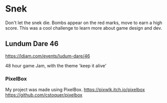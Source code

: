 # Snek
Don't let the snek die. Bombs appear on the red marks, move to earn a high score.
This was a cool challenge to learn more about game design and dev.





## Lundum Dare 46
https://ldjam.com/events/ludum-dare/46 

48 hour game Jam, with the theme 'keep it alive'

### PixelBox
My project was made using PixelBox. 
https://pixwlk.itch.io/pixelbox
https://github.com/cstoquer/pixelbox
